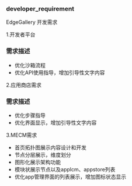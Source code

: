### developer_requirement

EdgeGallery 开发需求

1.开发者平台

### 需求描述
- 优化沙箱流程
- 优化API使用指导，增加引导性文字内容

2.应用商店需求

### 需求描述
- 优化步骤指导
- 优化界面显示，增加引导性文字内容

3.MECM需求
- 首页拓扑图展示内容设计和开发
- 节点分层展示，维度划分
- 图形化展示架构功能
- 模块状展示节点以及applcm、appstore列表
- 优化app管理界面的列表展示，增加图标状态显示
